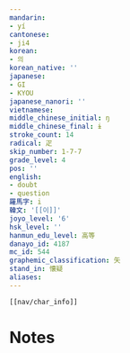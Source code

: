 ```yaml
---
mandarin:
- yí
cantonese:
- ji4
korean:
- 의
korean_native: ''
japanese:
- GI
- KYOU
japanese_nanori: ''
vietnamese:
middle_chinese_initial: ŋ
middle_chinese_final: ɨ
stroke_count: 14
radical: 疋
skip_number: 1-7-7
grade_level: 4
pos: ''
english:
- doubt
- question
羅馬字: i
韓文: '[[이]]'
joyo_level: '6'
hsk_level: ''
hanmun_edu_level: 高等
danayo_id: 4187
mc_id: 544
graphemic_classification: 矢
stand_in: 懐疑
aliases:
---
```

```meta-bind-embed
[[nav/char_info]]
```

# Notes
